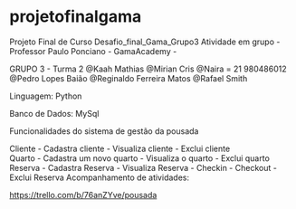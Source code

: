 # projetofinalgama
Projeto Final de Curso
Desafio_final_Gama_Grupo3
Atividade em grupo - Professor Paulo Ponciano - GamaAcademy -

GRUPO 3 - Turma 2
@Kaah Mathias @Mirian Cris @Naira = 21 980486012 @Pedro Lopes Baião @Reginaldo Ferreira Matos @Rafael Smith

Linguagem: Python

Banco de Dados: MySql

Funcionalidades do sistema de gestão da pousada

Cliente
	- Cadastra cliente 
	- Visualiza cliente
	- Exclui cliente 		
Quarto
	- Cadastra um novo quarto
	- Visualiza o quarto 
	- Exclui quarto 
Reserva
	- Cadastra Reserva
	- Visualiza Reserva
	- Checkin
	- Checkout
	- Exclui Reserva
Acompanhamento de atividades:

https://trello.com/b/76anZYve/pousada
